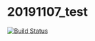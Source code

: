 # 20191107_test

[![Build Status](https://travis-ci.com/willchiu0614/20191107_test.svg?branch=master)](https://travis-ci.com/willchiu0614/20191107_test)
